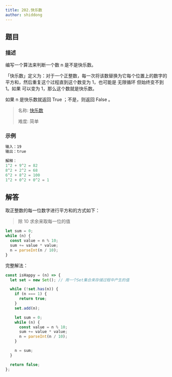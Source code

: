 ```yaml
---
title: 202.快乐数
author: shiddong
---
```


## 题目

### 描述

编写一个算法来判断一个数 n 是不是快乐数。

「快乐数」定义为：对于一个正整数，每一次将该数替换为它每个位置上的数字的平方和，然后重复这个过程直到这个数变为 1，也可能是 无限循环 但始终变不到 1。如果 可以变为 1，那么这个数就是快乐数。

如果 n 是快乐数就返回 True ；不是，则返回 False 。

> 名称: [快乐数](https://leetcode-cn.com/problems/happy-number)
>
> 难度: 简单

### 示例

```js
输入：19
输出：true

解释：
1^2 + 9^2 = 82
8^2 + 2^2 = 68
6^2 + 8^2 = 100
1^2 + 0^2 + 0^2 = 1
```

## 解答

取正整数的每一位数字进行平方和的方式如下：

> 除 10 求余来取每一位的值

```js
let sum = 0;
while (n) {
  const value = n % 10;
  sum += value * value;
  n = parseInt(n / 10);
}
```

完整解法：

```js
const isHappy = (n) => {
  let set = new Set(); // 用一个Set集合来存储过程中产生的值

  while (!set.has(n)) {
    if (n === 1) {
      return true;
    }
    set.add(n);

    let sum = 0;
    while (n) {
      const value = n % 10;
      sum += value * value;
      n = parseInt(n / 10);
    }

    n = sum;
  }

  return false;
};
```

